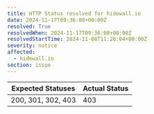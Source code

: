 ```yaml
---
title: HTTP Status resolved for hidewall.io
date: 2024-11-17T09:36:08+00:00Z
resolved: True
resolvedWhen: 2024-11-17T09:36:08+00:00Z
resolvedStartTime: 2024-11-08T11:28:04+00:00Z
severity: notice
affected:
  - hidewall.io
section: issue
---
```


| Expected Statuses | Actual Status  |
|-------------------|----------------|
| 200, 301, 302, 403 | 403 |
